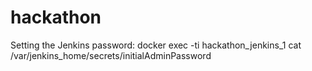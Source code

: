 # hackathon

Setting the Jenkins password:
docker exec -ti hackathon_jenkins_1 cat  /var/jenkins_home/secrets/initialAdminPassword

